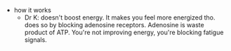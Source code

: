   * how it works
    * Dr K: doesn't boost energy. It makes you feel more energized tho. does so by blocking adenosine receptors. Adenosine is waste product of ATP. You're not improving energy, you're blocking fatigue signals. 
